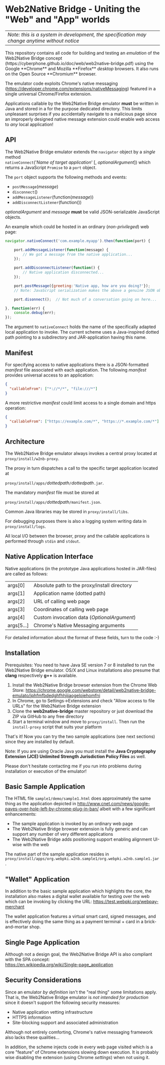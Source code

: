 # Web2Native Bridge - Uniting the "Web" and "App" worlds

<table><tr><td><i>Note: this is a system in development, the specification may change anytime without notice</i></td></tr></table>
This repository contains all code for building and testing an <i>emulation</i> of
the Web2Native Bridge concept
(https://cyberphone.github.io/doc/web/web2native-bridge.pdf)
using the Google **Chrome** and Mozilla **Firefox** <i>desktop</i> browsers.  It also runs on the Open Source **Chromium** browser. 

The emulator code exploits Chrome's native messaging (https://developer.chrome.com/extensions/nativeMessaging)
featured in a single universal Chrome/Firefox extension.

Applications callable by the Web2Native Bridge emulator **must** be written in Java and stored in a for the purpose
dedicated directory.  This limits unpleasant surprises
if you accidentally navigate to a malicious page since
an improperly designed native message extension could enable web access to *any* local application!

## API
The Web2Native Bridge emulator extends the <code>navigator</code> object by a *single* method<br>
<code>nativeConnect</code>('*Name of target application*' [, *optionalArgument*]) which
returns a JavaScript <code>Promise</code> to a <code>port</code> object.

The <code>port</code> object supports the following methods and events:
* <code>postMessage</code>(*message*)
* <code>disconnect</code>()
* <code>addMessageListener</code>(function(*message*))
* <code>addDisconnectListener</code>(function())

*optionalArgument* and *message* **must** be valid JSON-serializable JavaScript objects.

An example which could be hosted in an ordinary (*non-privileged*) web page:
```javascript
navigator.nativeConnect('com.example.myapp').then(function(port) {

    port.addMessageListener(function(message) {
        // We got a message from the native application...
    });

    port.addDisconnectListener(function() {
        // Native application disconnected...
    });

    port.postMessage({greeting:'Native app, how are you doing?'});
    // Note: JavaScript serialization makes the above a genuine JSON object

    port.disonnect();  // Not much of a conversation going on here...

}, function(err) {
    console.debug(err);
});
```
The argument to <code>nativeConnect</code> holds the name of the specifically adapted local application to invoke.   The current scheme uses a Java-inspired dotted path pointing to a subdirectory and JAR-application having this name.

## Manifest
For specifying access to native applications there is a JSON-formatted *manifest* file associated with each application.
The following *manifest* provides universal access to an application:
```json
{
  "callableFrom": ["*://*/*", "file:///*"]
}
```
A more restrictive *manifest* could limit access to a single domain and https operation:
```json
{
  "callableFrom": ["https://example.com/*", "https://*.example.com/*"]
}
```

## Architecture
The Web2Native Bridge emulator always invokes a central proxy located at <code>proxy/install/w2nb-proxy</code>.<br>

The proxy in turn dispatches a call to the specific target application located at<br><code>
proxy/install/apps/</code>*dottedpath*<code>/</code>*dottedpath*<code>.jar</code>.

The mandatory *manifest* file must be stored at<br><code>
proxy/install/apps/</code>*dottedpath*<code>/manifest.json</code>.

Common Java libraries may be stored in <code>proxy/install/libs</code>.

For debugging purposes there is also a logging system writing data in <code>proxy/install/logs</code>.

All local I/O between the browser, proxy and the callable applications
is performed through <code>stdin</code> and <code>stdout</code>.

## Native Application Interface
Native applications (in the prototype Java applications hosted in JAR-files) are called as follows:
<table>
<tr><td>args[0]</td><td>Absolute path to the proxy/install directory</td></tr>
<tr><td>args[1]</td><td>Application name (dotted path)</td></tr>
<tr><td>args[2]</td><td>URL of calling web page</td></tr>
<tr><td>args[3]</td><td>Coordinates of calling web page</td></tr>
<tr><td>args[4]</td><td>Custom invocation data (<i>OptionalArgument</i>)</td></tr>
<tr><td>args[5...]</td><td>Chrome's Native Messaging arguments</td></tr>
</table>
For detailed information about the format of these fields, turn to the code :-)

## Installation
Prerequisites: You need to have Java SE version 7 or 8 installed to run the Web2Native Bridge emulator. OS/X and Linux
installations also presume that **clang** respectively **g++** is available.

1. Install the Web2Native Bridge browser extension from the Chrome Web Store:
https://chrome.google.com/webstore/detail/web2native-bridge-emulato/jphfmfbdedghfhhjijaogeloiehomfni
2. In Chrome, go to Settings->Extensions and check "Allow access to file URLs" for the Web2Native Bridge extension
3. Clone the **web2native-bridge** master repository or just download the ZIP via GitHub to any free directory
4. Start a terminal window and move to <code>proxy/install</code>. Then run the <code>install-proxy</code> script that suits your platform

That's it!  Now you can try the two sample applications (see next sections) since they are installed by default.

Note: If you are using Oracle Java you must install the **Java Cryptography Extension (JCE) Unlimited Strength Jurisdiction Policy Files** as well.

Please don't hesitate contacting me if you run into problems during installation or execution of the emulator!

## Basic Sample Application
The HTML file <code>sample1/demo/sample1.html</code> does approximately
the same thing as the application depicted in
http://www.cnet.com/news/google-paves-over-hole-left-by-chrome-plug-in-ban/
albeit with a few significant enhancements:
* The sample application is invoked by an ordinary web page
* The Web2Native Bridge browser extension is fully generic and can support any number of very different applications
* The Web2Native Bridge adds positioning support enabling alignment UI-wise with the web  

The native part of the sample application resides in <code>proxy/install/apps/org.webpki.w2nb.sample1/org.webpki.w2nb.sample1.jar</code>.

## "Wallet" Application
In addition to the basic sample application which highlights the core, the installation also makes a digital wallet
available for testing over the web which can be invoking by clicking the URL:
https://test.webpki.org/webpay-merchant

The wallet application features a virtual smart card, signed messages, and is effectively doing the
same thing as a payment terminal + card in a brick-and-mortar shop.

## Single Page Application
Although not a design goal, the Web2Native Bridge API is also compliant with the SPA concept:<br>
https://en.wikipedia.org/wiki/Single-page_application

## Security Considerations
Since an emulator *by definition* isn't the "real thing" some limitations apply. That is, the Web2Native Bridge
emulator is *not intended for production* since it doesn't support the following security measures:
* Native application vetting infrastructure
* HTTPS information
* Site-blocking support and associated administration
 
Although not entirely comforting, Chrome's native messaging framework also lacks these qualities...

In addition, the scheme injects code in every web page visited which is a core "feature" of Chrome extensions
slowing down execution.  It is probably wise disabling the extension (using Chrome *settings*) when not using it.
